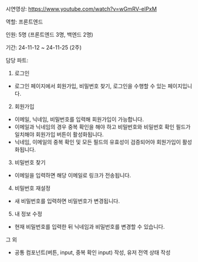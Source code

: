 시연영상: https://www.youtube.com/watch?v=wGmRV-elPxM

역할: 프론트엔드

인원: 5명 (프론트엔드 3명, 백엔드 2명)

기간: 24-11-12 ~ 24-11-25 (2주)

담당 파트:
1. 로그인
- 로그인 페이지에서 회원가입, 비밀번호 찾기, 로그인을 수행할 수 있는 페이지입니다.

2. 회원가입
- 이메일, 닉네임, 비밀번호를 입력해 회원가입이 가능합니다.
- 이메일과 닉네임의 경우 중복 확인을 해야 하고 비밀번호와 비밀번호 확인 필드가 일치해야 회원가입 버튼이 활성화됩니다.
- 닉네임, 이메일의 중복 확인 및 모든 필드의 유효성이 검증되어야 회원가입이 활성화됩니다.

3. 비밀번호 찾기
- 이메일을 입력하면 해당 이메일로 링크가 전송됩니다.

4. 비밀번호 재설정
- 새 비밀번호를 입력하면 비밀번호가 변경됩니다.

5. 내 정보 수정
- 현재 비밀번호를 입력한 뒤 닉네임과 비밀번호를 변경할 수 있습니다.

그 외
- 공통 컴포넌트(버튼, input, 중복 확인 input) 작성, 유저 전역 상태 작성
